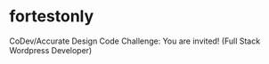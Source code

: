 # fortestonly
CoDev/Accurate Design Code Challenge: You are invited! (Full Stack Wordpress Developer)
